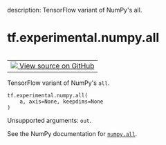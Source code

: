 description: TensorFlow variant of NumPy's all.

<div itemscope itemtype="http://developers.google.com/ReferenceObject">
<meta itemprop="name" content="tf.experimental.numpy.all" />
<meta itemprop="path" content="Stable" />
</div>

# tf.experimental.numpy.all

<!-- Insert buttons and diff -->

<table class="tfo-notebook-buttons tfo-api nocontent" align="left">
<td>
  <a target="_blank" href="https://github.com/tensorflow/tensorflow/blob/r2.4/tensorflow/python/ops/numpy_ops/np_array_ops.py#L392-L396">
    <img src="https://www.tensorflow.org/images/GitHub-Mark-32px.png" />
    View source on GitHub
  </a>
</td>
</table>



TensorFlow variant of NumPy's `all`.

<pre class="devsite-click-to-copy prettyprint lang-py tfo-signature-link">
<code>tf.experimental.numpy.all(
    a, axis=None, keepdims=None
)
</code></pre>



<!-- Placeholder for "Used in" -->

Unsupported arguments: `out`.

See the NumPy documentation for [`numpy.all`](https://numpy.org/doc/1.16/reference/generated/numpy.all.html).